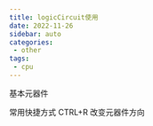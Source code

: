```yaml
---
title: logicCircuit使用
date: 2022-11-26
sidebar: auto
categories:
 - other
tags:
 - cpu
---
```


基本元器件


常用快捷方式
CTRL+R 改变元器件方向